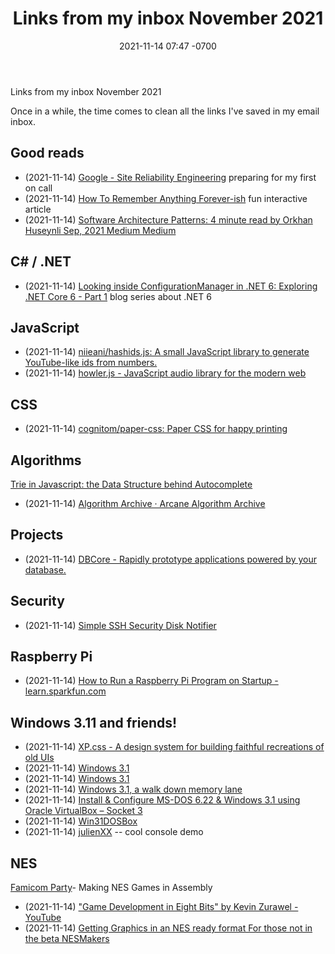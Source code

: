 ﻿---
layout: post
title:  "Links from my inbox November 2021"
date:   2021-11-14 07:47 -0700
categories: links
---

Links from my inbox November 2021

Once in a while, the time comes to clean all the links I've saved in my email inbox.

## Good reads
- (2021-11-14) [Google - Site Reliability Engineering](https://sre.google/sre-book/being-on-call/) preparing for my first on call
- (2021-11-14) [How To Remember Anything Forever-ish](https://ncase.me/remember/) fun interactive article
- (2021-11-14) [Software Architecture Patterns: 4 minute read   by Orkhan Huseynli   Sep, 2021   Medium   Medium](https://orkhanscience.medium.com/software-architecture-patterns-5-mins-read-e9e3c8eb47d2)

## C# / .NET
- (2021-11-14) [Looking inside ConfigurationManager in .NET 6: Exploring .NET Core 6 - Part 1](https://andrewlock.net/exploring-dotnet-6-part-1-looking-inside-configurationmanager-in-dotnet-6/) blog series about .NET 6


## JavaScript
- (2021-11-14) [niieani/hashids.js: A small JavaScript library to generate YouTube-like ids from numbers.](https://github.com/niieani/hashids.js)
- (2021-11-14) [howler.js - JavaScript audio library for the modern web](https://howlerjs.com/)

## CSS
- (2021-11-14) [cognitom/paper-css: Paper CSS for happy printing](https://github.com/cognitom/paper-css)


## Algorithms
[Trie in Javascript: the Data Structure behind Autocomplete](https://stackfull.dev/trie-in-javascript-the-data-structure-behind-autocomplete)
- (2021-11-14) [Algorithm Archive · Arcane Algorithm Archive](https://www.algorithm-archive.org/)


## Projects
- (2021-11-14) [DBCore - Rapidly prototype applications powered by your database.](https://www.dbcore.org/)

## Security
- (2021-11-14) [Simple SSH Security   Disk Notifier](https://disknotifier.com/blog/simple-ssh-security/)

## Raspberry Pi
- (2021-11-14) [How to Run a Raspberry Pi Program on Startup - learn.sparkfun.com](https://learn.sparkfun.com/tutorials/how-to-run-a-raspberry-pi-program-on-startup/all)

## Windows 3.11 and friends!
- (2021-11-14) [XP.css - A design system for building faithful recreations of old UIs](https://botoxparty.github.io/XP.css/)
- (2021-11-14) [Windows 3.1](https://ianrenton.github.io/web3point1/)
- (2021-11-14) [Windows 3.1](https://codepen.io/matthijss/pen/wzYjJQ)
- (2021-11-14) [Windows 3.1, a walk down memory lane](https://chenhuijing.com/blog/a-windows-3-1-revival/)
- (2021-11-14) [Install & Configure MS-DOS 6.22 & Windows 3.1 using Oracle VirtualBox – Socket 3](https://socket3.wordpress.com/2016/08/25/install-configure-ms-dos-6-22-and-windows-3-1-using-oracle-virtualbox/)
- (2021-11-14) [Win31DOSBox](http://www.columbia.edu/~em36/win31dosbox.html)
- (2021-11-14) [julienXX](https://www.circumlunar.space/~julienxx/) -- cool console demo

## NES
[Famicom Party](https://famicom.party/book/)- Making NES Games in Assembly
- (2021-11-14) ["Game Development in Eight Bits" by Kevin Zurawel - YouTube](https://www.youtube.com/watch?v=TPbroUDHG0s)
- (2021-11-14) [Getting Graphics in an NES ready format  For those not in the beta    NESMakers](https://www.nesmakers.com/index.php?threads/getting-graphics-in-an-nes-ready-format-for-those-not-in-the-beta.189/)
